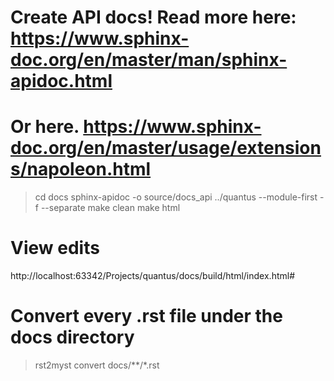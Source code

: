 
# Create API docs! Read more here: https://www.sphinx-doc.org/en/master/man/sphinx-apidoc.html
# Or here. https://www.sphinx-doc.org/en/master/usage/extensions/napoleon.html
> cd docs
> sphinx-apidoc -o source/docs_api ../quantus --module-first -f --separate
> make clean
> make html

# View edits
http://localhost:63342/Projects/quantus/docs/build/html/index.html#

# Convert every .rst file under the docs directory
> rst2myst convert docs/**/*.rst
